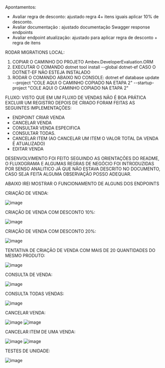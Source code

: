Apontamentos:
 - Avaliar regra de desconto: ajustado regra 4+ itens iguais aplicar 10% de desconto.
 - Avaliar documentação : ajustado documentação Swagger response endpoints
 - Avaliar endpoint atualização: ajustado para aplicar regra de desconto + regra de itens



RODAR MIGRATIONS LOCAL:
1. COPIAR O CAMINHO DO PROJETO Ambev.DeveloperEvaluation.ORM
2. EXECUTAR O COMANDO dotnet tool install --global dotnet-ef CASO O DOTNET-EF NÃO ESTEJA INSTALADO
3. RODAR O COMANDO ABAIXO NO CONSOLE:
dotnet ef database update --project "COLE AQUI O CAMINHO COPIADO NA ETAPA 2" --startup-project "COLE AQUI O CAMINHO COPIADO NA ETAPA 2"



FLUXO:
VISTO QUE EM UM FLUXO DE VENDAS NÃO É BOA PRÁTICA EXCLUIR UM REGISTRO DEPOIS DE CRIADO FORAM FEITAS AS SEGUINTES IMPLEMENTAÇÕES:
- ENDPOINT CRIAR VENDA
- CANCELAR VENDA
- CONSULTAR VENDA ESPECIFICA
- CONSULTAR TODAS.
- CANCELAR ITEM (AO CANCELAR UM ITEM O VALOR TOTAL DA VENDA É ATUALIZADO)
- EDITAR VENDA

DESENVOLVIMENTO FOI FEITO SEGUINDO AS ORIENTAÇÕES DO README, O FLUXOGRAMA E ALGUMAS REGRAS DE NEGÓCIO FOI INTRODUZIDAS POR SENSO ANALITICO JÁ QUE NÃO ESTAVA DESCRITO NO DOCUMENTO, CASO SEJA FEITA ALGUMA OBSERVAÇÃO POSSO ADEQUAR.

ABAIXO IREI MOSTRAR O FUNCIONAMENTO DE ALGUNS DOS ENDPOINTS

CRIAÇÃO DE VENDA:

![image](https://github.com/user-attachments/assets/cd5a3275-f661-42cf-bca9-42b5fc45a877)

CRIAÇÃO DE VENDA COM DESCONTO 10%:

![image](https://github.com/user-attachments/assets/c43ec060-7c09-4a1c-96f4-d6e9cf4aadfa)

CRIAÇÃO DE VENDA COM DESCONTO 20%:

![image](https://github.com/user-attachments/assets/012bdc1b-6a26-489c-bad4-9c0be0c7385a)

TENTATIVA DE CRIAÇÃO DE VENDA COM MAIS DE 20 QUANTIDADES DO MESMO PRODUTO:

![image](https://github.com/user-attachments/assets/9490cddb-b0c8-4187-8e65-693c6d83caa0)

CONSULTA DE VENDA:

![image](https://github.com/user-attachments/assets/317d7990-e382-4881-a8a6-7c2192bf201a)

CONSULTA TODAS VENDAS:

![image](https://github.com/user-attachments/assets/69f7de4d-0300-4e54-aaf5-efc099131777)

CANCELAR VENDA:

![image](https://github.com/user-attachments/assets/f34871ee-4095-4f62-9797-f8c7997c3bda)
![image](https://github.com/user-attachments/assets/d2613f1b-9d8f-4e44-958e-d03b31db8c67)

CANCELAR ITEM DE UMA VENDA:

![image](https://github.com/user-attachments/assets/319f941b-3223-44da-ac15-a69b0b7d19d8)
![image](https://github.com/user-attachments/assets/4244bc6f-f637-447d-9413-ec7b4f0e9f72)


TESTES DE UNIDADE:

![image](https://github.com/user-attachments/assets/2814579a-d511-42c0-b1c6-07a8d4734f8b)




